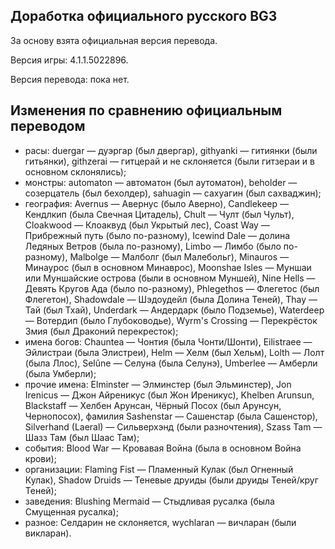 Доработка официального русского BG3
-----------------------------------

За основу взята официальная версия перевода.

Версия игры: 4.1.1.5022896.

Версия перевода: пока нет.

Изменения по сравнению официальным переводом
--------------------------------------------
* расы: duergar — дуэргар (был двергар), githyanki — гитиянки (были гитьянки), githzerai — гитцерай и не склоняется (были гитзераи и в основном склонялись);
* монстры: automaton — автоматон (был аутоматон), beholder — созерцатель (был бехолдер), sahuagin — сахуагин (был сахваджин);
* география: Avernus — Авернус (было Аверно), Candlekeep — Кендлкип (была Свечная Цитадель), Chult — Чулт (был Чульт), Cloakwood — Клоаквуд (был Укрытый лес), Coast Way — Прибрежный путь (было по-разному), Icewind Dale — долина Ледяных Ветров (была по-разному), Limbo — Лимбо (было по-разному), Malbolge — Малболг (был Малебольг), Minauros — Минаурос (был в основном Минаврос), Moonshae Isles — Муншаи или Муншайские острова (были в основном Муншей), Nine Hells — Девять Кругов Ада (было по-разному), Phlegethos — Флегетос (был Флегетон), Shadowdale — Шэдоудейл (была Долина Теней), Thay — Тай (был Тхай), Underdark — Андердарк (было Подземье), Waterdeep — Вотердип (было Глубоководье), Wyrm's Crossing — Перекрёсток Змия (был Драконий перекресток);
* имена богов: Chauntea — Чонтия (была Чонти/Шонти), Eilistraee — Эйлистраи (была Элистреи), Helm — Хелм (был Хельм), Lolth — Лолт (была Ллос), Selûne — Селуна (была Селунэ), Umberlee — Амберли (была Умберли);
* прочие имена: Elminster — Элминстер (был Эльминстер), Jon Irenicus — Джон Айреникус (был Жон Иреникус), Khelben Arunsun, Blackstaff — Хелбен Арунсан, Чёрный Посох (был Арунсун, Чернопосох), фамилия Sashenstar — Сашенстар (была Сашенстор), Silverhand (Laeral) — Сильверхэнд (были разночтения), Szass Tam — Шазз Там (был Шаас Там);
* события: Blood War — Кровавая Война (была в основном Война крови);
* организации: Flaming Fist — Пламенный Кулак (был Огненный Кулак), Shadow Druids — Теневые друиды (были друиды Теней/круг Теней);
* заведения: Blushing Mermaid — Стыдливая русалка (была Смущенная русалка);
* разное: Селдарин не склоняется, wychlaran — вичларан (были викларан).
